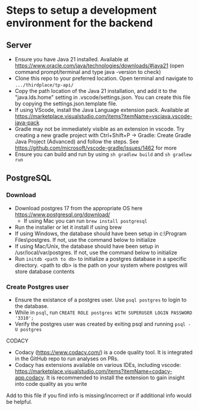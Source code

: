 # Steps to setup a development environment for the backend

## Server

- Ensure you have Java 21 installed. Available at <https://www.oracle.com/java/technologies/downloads/#java21> (open command prompt/terminal and type java -version to check)
- Clone this repo to your preferred location. Open terminal and navigate to `.../thirdplace/tp-api/`
- Copy the path location of the Java 21 installation, and add it to the "java.lds.home" setting in .vscode/settings.json. You can create this file by copying the settings.json.template file.
- If using VScode, install the Java Language extension pack. Available at <https://marketplace.visualstudio.com/items?itemName=vscjava.vscode-java-pack>
- Gradle may not be immediately visible as an extension in vscode. Try creating a new gradle project with Ctrl+Shift+P -> Gradle: Create Gradle Java Project (Advanced) and follow the steps. See <https://github.com/microsoft/vscode-gradle/issues/1462> for more
- Ensure you can build and run by using `sh gradlew build` and `sh gradlew run`

## PostgreSQL

### Download

- Download postgres 17 from the appropriate OS here <https://www.postgresql.org/download/>
  - If using Mac you can run `brew install postgresql`
- Run the installer or let it install if using brew
- If using Windows, the database should have been setup in c:\Program Files\postgres. If not, use the command below to initialize
- If using Mac/Unix, the database should have been setup in /usr/local/var/postgres. If not, use the command below to initialize
- Run `initdb <path to db>` to initialize a postgres database in a specific directory. \<path to db\> is the path on your system where postgres will store database contents

### Create Postgres user

- Ensure the existance of a postgres user. Use `psql postgres` to login to the database.
- While in `psql`, run `CREATE ROLE postgres WITH SUPERUSER LOGIN PASSWORD '3310';`
- Verify the postgres user was created by exiting psql and running `psql -U postgres`

CODACY

- Codacy (<https://www.codacy.com/>) is a code quality tool. It is integrated in the GitHub repo to run analyses on PRs.
- Codacy has extensions available on various IDEs, including vscode: <https://marketplace.visualstudio.com/items?itemName=codacy-app.codacy>.
    It is recommended to install the extension to gain insight into code quality as you write

Add to this file if you find info is missing/incorrect or if additional info would be helpful.

